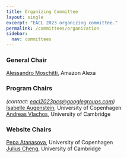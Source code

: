 ```yaml
---
title: Organizing Committee
layout: single
excerpt: "EACL 2023 organizing committee."
permalink: /committees/organization
sidebar:
  nav: committees
---
```


### General Chair

<a href="http://disi.unitn.it/~moschitti/">Alessandro Moschitti</a>, Amazon Alexa

### Program Chairs 
<i>(contact: <a href = "mailto:eacl2023pcs@googlegroups.com">eacl2023pcs@googlegroups.com</a>)</i><br />
<a href="http://isabelleaugenstein.github.io/">Isabelle Augenstein</a>, University of Copenhagen<br />
<a href="https://andreasvlachos.github.io/">Andreas Vlachos</a>, University of Cambridge<br />
<!-- <a href="/committees/program">Senior Area Chairs</a>
 -->
### Website Chairs

<a href="https://apepa.github.io/">Pepa Atanasova</a>, University of Copenhagen<br/>
<a href="https://www.linkedin.com/in/julius-cheng-0040799/">Julius Cheng</a>, University of Cambridge
